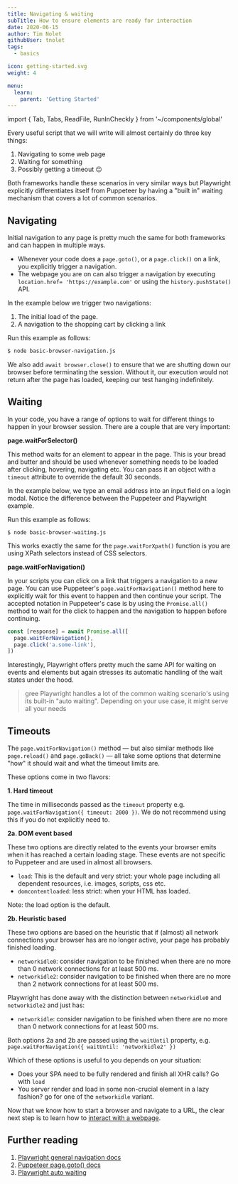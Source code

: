 ```yaml
---
title: Navigating & waiting
subTitle: How to ensure elements are ready for interaction
date: 2020-06-15
author: Tim Nolet
githubUser: tnolet
tags:
  - basics

icon: getting-started.svg
weight: 4

menu:
  learn:
    parent: 'Getting Started'
---
```


import { Tab, Tabs, ReadFile, RunInCheckly } from '~/components/global'

Every useful script that we will write will almost certainly do three key things:

1. Navigating to some web page
2. Waiting for something
3. Possibly getting a timeout 😐

Both frameworks handle these scenarios in very similar ways but Playwright explicitly differentiates itself from Puppeteer
by having a "built in" waiting mechanism that covers a lot of common scenarios.

<!-- more -->

## Navigating

Initial navigation to any page is pretty much the same for both frameworks and can happen in multiple ways.

- Whenever your code does a `page.goto()`, or a `page.click()` on a link, you explicitly trigger a navigation.
- The webpage you are on can also trigger a navigation by executing `location.href= 'https://example.com'` or using the
  `history.pushState()` API.

In the example below we trigger two navigations:

1. The initial load of the page.
2. A navigation to the shopping cart by clicking a link

<!-- more -->

<Tabs>
<Tab title="Puppeteer">

<ReadFile filename="samples/puppeteer/basic-browser-navigation.js" />
<RunInCheckly script="/samples/puppeteer/basic-browser-navigation.js" framework="puppeteer" />

</Tab>
<Tab title="Playwright">

<ReadFile filename="samples/playwright/basic-browser-navigation.js" />
<RunInCheckly script="/samples/playwright/basic-browser-navigation.js" framework="playwright" />

</Tab>
</Tabs>

Run this example as follows:

```sh
$ node basic-browser-navigation.js
```

We also add `await browser.close()` to ensure that we are shutting down our browser before terminating the session.
Without it, our execution would not return after the page has loaded, keeping our test hanging indefinitely.

## Waiting

In your code, you have a range of options to wait for different things to happen in your browser session. There are a couple
that are very important:

**page.waitForSelector()**

This method waits for an element to appear in the page. This is your bread and butter and should be used whenever something
needs to be loaded after clicking, hovering, navigating etc. You can pass it an object with a `timeout` attribute
to override the default 30 seconds.

In the example below, we type an email address into an input field on a login modal. Notice the difference between
the Puppeteer and Playwright example.

<Tabs>
<Tab title="Puppeteer">

<ReadFile filename="samples/puppeteer/basic-browser-waiting.js" />
<RunInCheckly script="/samples/puppeteer/basic-browser-waiting.js" framework="puppeteer" />

</Tab>
<Tab title="Playwright">

<ReadFile filename="samples/playwright/basic-browser-waiting.js" />
<RunInCheckly script="/samples/playwright/basic-browser-waiting.js" framework="playwright" />

</Tab>
</Tabs>

Run this example as follows:

```shell script
$ node basic-browser-waiting.js
```

This works exactly the same for the `page.waitForXpath()` function is you are using XPath selectors instead of CSS selectors.

**page.waitForNavigation()**

In your scripts you can click on a link that triggers a navigation to a new page. You can use Puppeteer's `page.waitForNavigation()`
method here to explicitly wait for this event to happen and then continue your script. The accepted notation in Puppeteer's
case is by using the `Promise.all()` method to wait for the click to happen and the navigation to happen before continuing.

```js
const [response] = await Promise.all([
  page.waitForNavigation(),
  page.click('a.some-link'),
])
```

Interestingly, Playwright offers pretty much the same API for waiting on events and elements but again stresses its automatic handling
of the wait states under the hood.

> gree Playwright handles a lot of the common waiting scenario's using its built-in "auto waiting". Depending on your use case, it might serve all your needs

## Timeouts

The `page.waitForNavigation()` method — but also similar methods like `page.reload()` and `page.goBack()` — all take some
options that determine "how" it should wait and what the timeout limits are.

These options come in two flavors:

**1. Hard timeout**

The time in milliseconds passed as the `timeout` property e.g.
`page.waitForNavigation({ timeout: 2000 })`. We do not recommend
using this if you do not explicitly need to.

**2a. DOM event based**

These two options are directly related to the events your browser emits when it has reached a certain loading stage.
These events are not specific to Puppeteer and are used in almost all browsers.

- `load`: This is the default and very strict: your whole page including all dependent resources, i.e. images, scripts, css etc.
- `domcontentloaded`: less strict: when your HTML has loaded.

Note: the load option is the default.

**2b. Heuristic based**

These two options are based on the heuristic that if (almost) all network connections your browser has are no longer active,
your page has probably finished loading.

- `networkidle0`: consider navigation to be finished when there are no more than 0 network connections for at least 500 ms.
- `networkidle2`: consider navigation to be finished when there are no more than 2 network connections for at least 500 ms.

Playwright has done away with the distinction between `networkidle0` and `networkidle2` and just has:

- `networkidle`: consider navigation to be finished when there are no more than 0 network connections for at least 500 ms.

Both options 2a and 2b are passed using the `waitUntil` property, e.g. `page.waitForNavigation({ waitUntil: 'networkidle2' })`

Which of these options is useful to you depends on your situation:

- Does your SPA need to be fully rendered and finish all XHR calls? Go with `load`
- You server render and load in some non-crucial element in a lazy fashion? go for one of the `networkidle` variant.

Now that we know how to start a browser and navigate to a URL, the clear next step is to learn how to [interact with a webpage](/learn/headless/basics-clicking-typing/).

## Further reading

1. [Playwright general navigation docs](https://playwright.dev/#version=v1.3.0&path=docs%2Floading.md&q=)
2. [Puppeteer page.goto() docs](https://pptr.dev/#?product=Puppeteer&version=v5.2.1&show=api-pagegotourl-options)
3. [Playwright auto waiting](https://playwright.dev/#version=v1.3.0&path=docs%2Fcore-concepts.md&q=auto-waiting)
